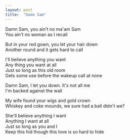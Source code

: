 ```yaml
---
layout: post
title:  "Damn Sam"
---
```

Damn Sam, you ain't no ma'am Sam  
You ain't no woman as I recall  

But in your red gown, you let your hair down  
Another round and it gets hard to call  

I'll believe anything you want  
Any thing you want at all  
Just so long as this old room  
Gets some use before the wakeup call at none  

Damn Sam, I let you down.  It's not all me  
I'm backed against the wall  

My wife found your wigs and gold crown  
Whiskey and coke mounds, we sure had a ball didn't we?  

She'll believe anything I want  
Anything I want at all  
Just so long as you and I  
Keep this hid though this love is so hard to hide
